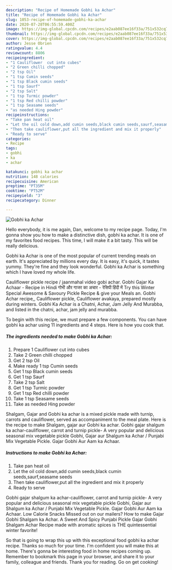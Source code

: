 ```yaml
---
description: "Recipe of Homemade Gobhi ka Achar"
title: "Recipe of Homemade Gobhi ka Achar"
slug: 1053-recipe-of-homemade-gobhi-ka-achar
date: 2020-07-28T06:55:59.400Z
image: https://img-global.cpcdn.com/recipes/e2aab087ee16f33a/751x532cq70/gobhi-ka-achar-recipe-main-photo.jpg
thumbnail: https://img-global.cpcdn.com/recipes/e2aab087ee16f33a/751x532cq70/gobhi-ka-achar-recipe-main-photo.jpg
cover: https://img-global.cpcdn.com/recipes/e2aab087ee16f33a/751x532cq70/gobhi-ka-achar-recipe-main-photo.jpg
author: Jesse Obrien
ratingvalue: 4.4
reviewcount: 8806
recipeingredient:
- "1 Cauliflower  cut into cubes"
- "2 Green chilli chopped"
- "2 tsp Oil"
- "1 tsp Cumin seeds"
- "1 tsp Black cumin seeds"
- "1 tsp Saurf"
- "2 tsp Salt"
- "1 tsp Turmic powder"
- "1 tsp Red chilli powder"
- "1 tsp Seasame seeds"
- "as needed Hing powder"
recipeinstructions:
- "Take pan heat oil"
- "Let the oil cold down,add cumin seeds,black cumin seeds,saurf,seasame seeds"
- "Then take cauliflower,put all the ingredient and mix it properly"
- "Ready to serve"
categories:
- Recipe
tags:
- gobhi
- ka
- achar

katakunci: gobhi ka achar 
nutrition: 148 calories
recipecuisine: American
preptime: "PT35M"
cooktime: "PT52M"
recipeyield: "3"
recipecategory: Dinner

---
```



![Gobhi ka Achar](https://img-global.cpcdn.com/recipes/e2aab087ee16f33a/751x532cq70/gobhi-ka-achar-recipe-main-photo.jpg)

Hello everybody, it is me again, Dan, welcome to my recipe page. Today, I'm gonna show you how to make a distinctive dish, gobhi ka achar. It is one of my favorites food recipes. This time, I will make it a bit tasty. This will be really delicious.

Gobhi ka Achar is one of the most popular of current trending meals on earth. It's appreciated by millions every day. It is easy, it's quick, it tastes yummy. They're fine and they look wonderful. Gobhi ka Achar is something which I have loved my whole life.

Cauliflower pickle recipe / jaanmahal video gobi achar. Gobhi Gajar Ka Achaar - Recipe in Hindi गोभी और गाजर का अचार - रेसिपी हिंदी में Try this Winter Special Awesome &amp; Savoury Pickle Recipe &amp; give your Meals an. Gobhi Achar recipe,, Cauliflower pickle, Cauliflower avakaya, prepared mostly during winters. Gobhi Ka Achar is a Chatni, Achar, Jam Jelly And Murabba, and listed in the chatni, achar, jam jelly and murabba.


To begin with this recipe, we must prepare a few components. You can have gobhi ka achar using 11 ingredients and 4 steps. Here is how you cook that.

<!--inarticleads1-->

##### The ingredients needed to make Gobhi ka Achar:

1. Prepare 1 Cauliflower  cut into cubes
1. Take 2 Green chilli chopped
1. Get 2 tsp Oil
1. Make ready 1 tsp Cumin seeds
1. Get 1 tsp Black cumin seeds
1. Get 1 tsp Saurf
1. Take 2 tsp Salt
1. Get 1 tsp Turmic powder
1. Get 1 tsp Red chilli powder
1. Take 1 tsp Seasame seeds
1. Take as needed Hing powder


Shalgam, Gajar and Gobhi ka achar is a mixed pickle made with turnip, carrots and cauliflower, served as accompaniment to the meal plate. Here is the recipe to make Shalgam, gajar aur Gobhi ka achar. Gobhi gajar shalgum ka achar-cauliflower, carrot and turnip pickle- A very popular and delicious seasonal mix vegetable pickle Gobhi, Gajar aur Shalgum ka Achar / Punjabi Mix Vegetable Pickle. Gajar Gobhi Aur Aam ka Achaar. 

<!--inarticleads2-->

##### Instructions to make Gobhi ka Achar:

1. Take pan heat oil
1. Let the oil cold down,add cumin seeds,black cumin seeds,saurf,seasame seeds
1. Then take cauliflower,put all the ingredient and mix it properly
1. Ready to serve


Gobhi gajar shalgum ka achar-cauliflower, carrot and turnip pickle- A very popular and delicious seasonal mix vegetable pickle Gobhi, Gajar aur Shalgum ka Achar / Punjabi Mix Vegetable Pickle. Gajar Gobhi Aur Aam ka Achaar. Low Calorie Snacks Missed out on our mailers? How to make Gajar Gobhi Shalgam ka Achar. A Sweet And Spicy Punjabi Pickle Gajar Gobhi Shalgam Achar Recipe made with aromatic spices is THE quintessential winter favorite! 

So that is going to wrap this up with this exceptional food gobhi ka achar recipe. Thanks so much for your time. I'm confident you will make this at home. There's gonna be interesting food in home recipes coming up. Remember to bookmark this page in your browser, and share it to your family, colleague and friends. Thank you for reading. Go on get cooking!
